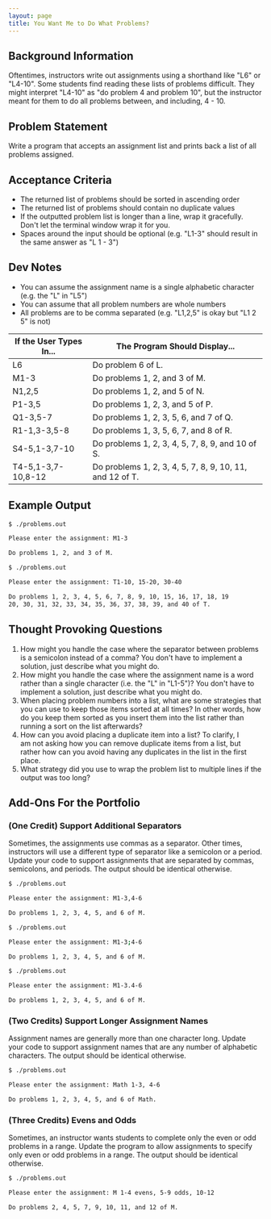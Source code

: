 ```yaml
---
layout: page
title: You Want Me to Do What Problems?
---
```


## Background Information

Oftentimes, instructors write out assignments using a shorthand like "L6" or "L4-10". Some students find reading these lists of problems difficult. They might interpret "L4-10" as "do problem 4 and problem 10", but the instructor meant for them to do all problems between, and including, 4 - 10.

## Problem Statement

Write a program that accepts an assignment list and prints back a list of all problems assigned.

## Acceptance Criteria

* The returned list of problems should be sorted in ascending order
* The returned list of problems should contain no duplicate values
* If the outputted problem list is longer than a line, wrap it gracefully. Don't let the terminal window wrap it for you.
* Spaces around the input should be optional (e.g. "L1-3" should result in the same answer as "L 1 - 3")

## Dev Notes

* You can assume the assignment name is a single alphabetic character (e.g. the "L" in "L5")
* You can assume that all problem numbers are whole numbers
* All problems are to be comma separated (e.g. "L1,2,5" is okay but "L1 2 5" is not)

|If the User Types In...|The Program Should Display...|
|---|---|
|L6|Do problem 6 of L.|
|M1-3|Do problems 1, 2, and 3 of M.|
|N1,2,5|Do problems 1, 2, and 5 of N.|
|P1-3,5|Do problems 1, 2, 3, and 5 of P.|
|Q1-3,5-7|Do problems 1, 2, 3, 5, 6, and 7 of Q.|
|R1-1,3-3,5-8|Do problems 1, 3, 5, 6, 7, and 8 of R.|
|S4-5,1-3,7-10|Do problems 1, 2, 3, 4, 5, 7, 8, 9, and 10 of S.|
|T4-5,1-3,7-10,8-12|Do problems 1, 2, 3, 4, 5, 7, 8, 9, 10, 11, and 12 of T.|

## Example Output

```bash
$ ./problems.out

Please enter the assignment: M1-3

Do problems 1, 2, and 3 of M.
```

```bash
$ ./problems.out

Please enter the assignment: T1-10, 15-20, 30-40

Do problems 1, 2, 3, 4, 5, 6, 7, 8, 9, 10, 15, 16, 17, 18, 19
20, 30, 31, 32, 33, 34, 35, 36, 37, 38, 39, and 40 of T.
```

## Thought Provoking Questions

1. How might you handle the case where the separator between problems is a semicolon instead of a comma? You don't have to implement a solution, just describe what you might do.
2. How might you handle the case where the assignment name is a word rather than a single character (i.e. the "L" in "L1-5")? You don't have to implement a solution, just describe what you might do.
3. When placing problem numbers into a list, what are some strategies that you can use to keep those items sorted at all times? In other words, how do you keep them sorted as you insert them into the list rather than running a sort on the list afterwards?
4. How can you avoid placing a duplicate item into a list? To clarify, I am not asking how you can remove duplicate items from a list, but rather how can you avoid having any duplicates in the list in the first place.
5. What strategy did you use to wrap the problem list to multiple lines if the output was too long?

## Add-Ons For the Portfolio

### (One Credit) Support Additional Separators

Sometimes, the assignments use commas as a separator. Other times, instructors will use a different type of separator like a semicolon or a period. Update your code to support assignments that are separated by commas, semicolons, and periods. The output should be identical otherwise.

```bash
$ ./problems.out

Please enter the assignment: M1-3,4-6

Do problems 1, 2, 3, 4, 5, and 6 of M.
```

```bash
$ ./problems.out

Please enter the assignment: M1-3;4-6

Do problems 1, 2, 3, 4, 5, and 6 of M.
```

```bash
$ ./problems.out

Please enter the assignment: M1-3.4-6

Do problems 1, 2, 3, 4, 5, and 6 of M.
```

### (Two Credits) Support Longer Assignment Names

Assignment names are generally more than one character long. Update your code to support assignment names that are any number of alphabetic characters. The output should be identical otherwise.

```bash
$ ./problems.out

Please enter the assignment: Math 1-3, 4-6

Do problems 1, 2, 3, 4, 5, and 6 of Math.
```

### (Three Credits) Evens and Odds

Sometimes, an instructor wants students to complete only the even or odd problems in a range. Update the program to allow assignments to specify only even or odd problems in a range. The output should be identical otherwise.

```bash
$ ./problems.out

Please enter the assignment: M 1-4 evens, 5-9 odds, 10-12

Do problems 2, 4, 5, 7, 9, 10, 11, and 12 of M.
```
